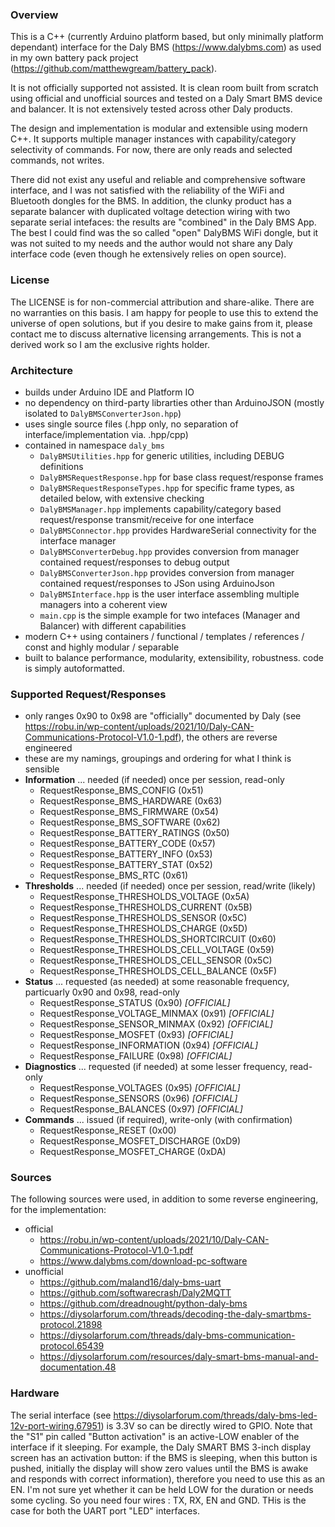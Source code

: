 
### Overview 

This is a C++ (currently Arduino platform based, but only minimally platform dependant) interface for the Daly BMS (https://www.dalybms.com) as used in my own battery pack project (https://github.com/matthewgream/battery_pack).

It is not officially supported not assisted. It is clean room built from scratch using official and unofficial sources and tested on a Daly Smart BMS device and balancer. It is not extensively tested across other Daly products.

The design and implementation is modular and extensible using modern C++. It supports multiple manager instances with capability/category selectivity of commands. For now, there are only reads and selected commands, not writes. 

There did not exist any useful and reliable and comprehensive software interface, and I was not satisfied with the reliability of the WiFi and Bluetooth dongles for the BMS. In addition, the clunky product has a separate balancer with duplicated voltage detection wiring with two separate serial intefaces: the results are "combined" in the Daly BMS App. The best I could find was the so called "open" DalyBMS WiFi dongle, but it was not suited to my needs and the author would not share any Daly interface code (even though he extensively relies on open source).

### License

The LICENSE is for non-commercial attribution and share-alike. There are no warranties on this basis. I am happy for people to use this to extend the universe of open solutions, but if you desire to make gains from it, please contact me to discuss alternative licensing arrangements. This is not a derived work so I am the exclusive rights holder.

### Architecture

- builds under Arduino IDE and Platform IO
- no dependency on third-party librarties other than ArduinoJSON (mostly isolated to `DalyBMSConverterJson.hpp`)
- uses single source files (.hpp only, no separation of interface/implementation via. .hpp/cpp)
- contained in namespace `daly_bms`
  - `DalyBMSUtilities.hpp` for generic utilities, including DEBUG definitions
  - `DalyBMSRequestResponse.hpp` for base class request/response frames
  - `DalyBMSRequestResponseTypes.hpp` for specific frame types, as detailed below, with extensive checking
  - `DalyBMSManager.hpp` implements capability/category based request/response transmit/receive for one interface
  - `DalyBMSConnector.hpp` provides HardwareSerial connectivity for the interface manager
  - `DalyBMSConverterDebug.hpp` provides conversion from manager contained request/responses to debug output
  - `DalyBMSConverterJson.hpp` provides conversion  from manager contained request/responses to JSon using ArduinoJson
  - `DalyBMSInterface.hpp` is the user interface assembling multiple managers into a coherent view
  - `main.cpp` is the simple example for two intefaces (Manager and Balancer) with different capabilities
- modern C++ using containers / functional / templates / references / const and highly modular / separable
- built to balance performance, modularity, extensibility, robustness. code is simply autoformatted.

### Supported Request/Responses

  - only ranges 0x90 to 0x98 are "officially" documented by Daly (see https://robu.in/wp-content/uploads/2021/10/Daly-CAN-Communications-Protocol-V1.0-1.pdf), the others are reverse engineered
  - these are my namings, groupings and ordering for what I think is sensible
  - **Information** ... needed (if needed) once per session, read-only
    - RequestResponse_BMS_CONFIG (0x51)
    - RequestResponse_BMS_HARDWARE (0x63)
    - RequestResponse_BMS_FIRMWARE (0x54)
    - RequestResponse_BMS_SOFTWARE (0x62)
    - RequestResponse_BATTERY_RATINGS (0x50)
    - RequestResponse_BATTERY_CODE (0x57)
    - RequestResponse_BATTERY_INFO (0x53)
    - RequestResponse_BATTERY_STAT (0x52)
    - RequestResponse_BMS_RTC (0x61)
  - **Thresholds** ... needed (if needed) once per session, read/write (likely)
    - RequestResponse_THRESHOLDS_VOLTAGE (0x5A)
    - RequestResponse_THRESHOLDS_CURRENT (0x5B)
    - RequestResponse_THRESHOLDS_SENSOR (0x5C)
    - RequestResponse_THRESHOLDS_CHARGE (0x5D)
    - RequestResponse_THRESHOLDS_SHORTCIRCUIT (0x60)
    - RequestResponse_THRESHOLDS_CELL_VOLTAGE (0x59)
    - RequestResponse_THRESHOLDS_CELL_SENSOR (0x5C)
    - RequestResponse_THRESHOLDS_CELL_BALANCE (0x5F)
  - **Status** ... requested (as needed) at some reasonable frequency, particuarly 0x90 and 0x98, read-only
    - RequestResponse_STATUS (0x90) *[OFFICIAL]*
    - RequestResponse_VOLTAGE_MINMAX (0x91) *[OFFICIAL]*
    - RequestResponse_SENSOR_MINMAX (0x92) *[OFFICIAL]*
    - RequestResponse_MOSFET (0x93) *[OFFICIAL]*
    - RequestResponse_INFORMATION (0x94) *[OFFICIAL]*
    - RequestResponse_FAILURE (0x98) *[OFFICIAL]*
  - **Diagnostics** ... requested (if needed) at some lesser frequency, read-only
    - RequestResponse_VOLTAGES (0x95) *[OFFICIAL]*
    - RequestResponse_SENSORS (0x96) *[OFFICIAL]*
    - RequestResponse_BALANCES (0x97) *[OFFICIAL]*
  - **Commands** ... issued (if required), write-only (with confirmation)
    - RequestResponse_RESET (0x00)
    - RequestResponse_MOSFET_DISCHARGE (0xD9)
    - RequestResponse_MOSFET_CHARGE (0xDA)

### Sources

The following sources were used, in addition to some reverse engineering, for the implementation:

- official
  - https://robu.in/wp-content/uploads/2021/10/Daly-CAN-Communications-Protocol-V1.0-1.pdf
  - https://www.dalybms.com/download-pc-software
- unofficial
  - https://github.com/maland16/daly-bms-uart
  - https://github.com/softwarecrash/Daly2MQTT
  - https://github.com/dreadnought/python-daly-bms
  - https://diysolarforum.com/threads/decoding-the-daly-smartbms-protocol.21898
  - https://diysolarforum.com/threads/daly-bms-communication-protocol.65439
  - https://diysolarforum.com/resources/daly-smart-bms-manual-and-documentation.48

### Hardware

The serial interface (see https://diysolarforum.com/threads/daly-bms-led-12v-port-wiring.67951) is 3.3V so can be directly wired to GPIO. Note that the "S1" pin called "Button activation" is an active-LOW enabler of the interface if it sleeping. For example, the Daly SMART BMS 3-inch display screen has an activation button: if the BMS is sleeping, when this button is pushed, initially the display will show zero values until the BMS is awake and responds with correct information), therefore you need to use this as an EN. I'm not sure yet whether it can be held LOW for the duration or needs some cycling. So you need four wires : TX, RX, EN and GND. THis is the case for both the UART port "LED" interfaces.
